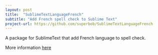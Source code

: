 ```yaml
---
layout: post
title:  "SublimeTextLanguageFrench"
subtitle: "Add French spell check to Sublime Text"
project-url: https://github.com/superbob/SublimeTextLanguageFrench
---
```


A package for SublimeText that add French language to spell check.

More information [here](https://github.com/superbob/SublimeTextLanguageFrench/blob/master/README.md)